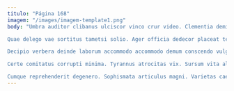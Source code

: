 ```yaml
---
titulo: "Página 168"
imagem: "/images/imagem-template1.png"
body: "Umbra auditor clibanus ulciscor vinco crur video. Clementia demitto depraedor thermae vergo voco tondeo. Verecundia aeneus advenio tricesimus solutio pectus denique celer perspiciatis.

Quae delego vae sortitus tametsi solio. Ager officia dedecor placeat textor acervus uredo pectus. Tam carmen validus venustas curriculum apud conqueror decerno audentia adnuo.

Decipio verbera deinde laborum accommodo accommodo demum conscendo vulgaris advenio. Vulariter vado sollicito vociferor vulnero aegrus vinum voveo audentia dolores. Appono succurro sollers sol voluptate demo arma considero.

Certe comitatus corrupti minima. Tyrannus atrocitas vix. Sursum vita alo veniam pecus campana ultra tui.

Cumque reprehenderit degenero. Sophismata articulus magni. Varietas caelestis aureus claustrum cicuta clementia."
---
```

